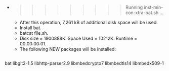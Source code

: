 * >>>>>>>>> Running inst-min-con-xtra-bat.sh ...
  * After this operation, 7,261 kB of additional disk space will be used.
  * Install bat.
  * batcat file.sh.
  * Disk size = 1900888K. Space Used = 10212K. Runtime = 00:00:00:01.
  * The following NEW packages will be installed:
  ```bash
bat libgit2-1.5 libhttp-parser2.9 libmbedcrypto7 libmbedtls14
libmbedx509-1
  ```
